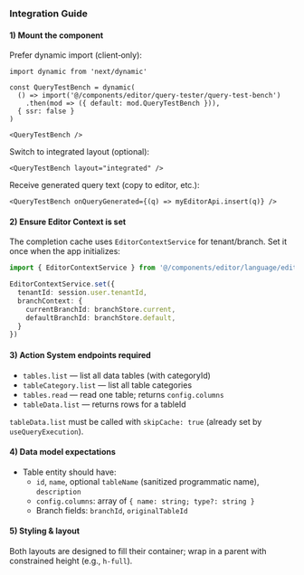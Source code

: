 ### Integration Guide

#### 1) Mount the component
Prefer dynamic import (client‑only):

```tsx
import dynamic from 'next/dynamic'

const QueryTestBench = dynamic(
  () => import('@/components/editor/query-tester/query-test-bench')
    .then(mod => ({ default: mod.QueryTestBench })),
  { ssr: false }
)

<QueryTestBench />
```

Switch to integrated layout (optional):

```tsx
<QueryTestBench layout="integrated" />
```

Receive generated query text (copy to editor, etc.):

```tsx
<QueryTestBench onQueryGenerated={(q) => myEditorApi.insert(q)} />
```

#### 2) Ensure Editor Context is set
The completion cache uses `EditorContextService` for tenant/branch. Set it once when the app initializes:

```ts
import { EditorContextService } from '@/components/editor/language/editor-context'

EditorContextService.set({
  tenantId: session.user.tenantId,
  branchContext: {
    currentBranchId: branchStore.current,
    defaultBranchId: branchStore.default,
  }
})
```

#### 3) Action System endpoints required
- `tables.list` — list all data tables (with categoryId)
- `tableCategory.list` — list all table categories
- `tables.read` — read one table; returns `config.columns`
- `tableData.list` — returns rows for a tableId

`tableData.list` must be called with `skipCache: true` (already set by `useQueryExecution`).

#### 4) Data model expectations
- Table entity should have:
  - `id`, `name`, optional `tableName` (sanitized programmatic name), `description`
  - `config.columns`: array of `{ name: string; type?: string }`
  - Branch fields: `branchId`, `originalTableId`

#### 5) Styling & layout
Both layouts are designed to fill their container; wrap in a parent with constrained height (e.g., `h-full`).


